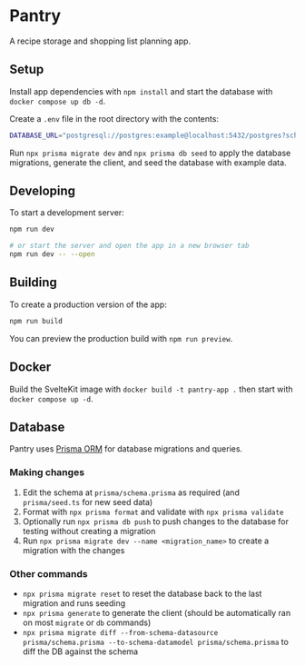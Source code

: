 # Pantry

A recipe storage and shopping list planning app.

## Setup

Install app dependencies with `npm install` and start the database with `docker compose up db -d`.

Create a `.env` file in the root directory with the contents:

```sh
DATABASE_URL="postgresql://postgres:example@localhost:5432/postgres?schema=public"
```

Run `npx prisma migrate dev` and `npx prisma db seed` to apply the database migrations, generate the client, and seed the database with example data.

## Developing

To start a development server:

```bash
npm run dev

# or start the server and open the app in a new browser tab
npm run dev -- --open
```

## Building

To create a production version of the app:

```bash
npm run build
```

You can preview the production build with `npm run preview`.

## Docker

Build the SvelteKit image with `docker build -t pantry-app .` then start with `docker compose up -d`.

## Database

Pantry uses [Prisma ORM](https://www.prisma.io/) for database migrations and queries.

### Making changes

1. Edit the schema at `prisma/schema.prisma` as required (and `prisma/seed.ts` for new seed data)
2. Format with `npx prisma format` and validate with `npx prisma validate`
3. Optionally run `npx prisma db push` to push changes to the database for testing without creating a migration
4. Run `npx prisma migrate dev --name <migration_name>` to create a migration with the changes

### Other commands

- `npx prisma migrate reset` to reset the database back to the last migration and runs seeding
- `npx prisma generate` to generate the client (should be automatically ran on most `migrate` or `db` commands)
- `npx prisma migrate diff --from-schema-datasource prisma/schema.prisma --to-schema-datamodel prisma/schema.prisma` to diff the DB against the schema
